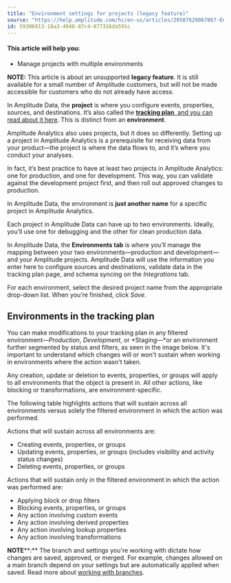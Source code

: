 ```yaml
---
title: "Environment settings for projects (legacy feature)"
source: "https://help.amplitude.com/hc/en-us/articles/20587620067867-Environment-settings-for-projects-legacy-feature-"
id: 59306913-18a3-4948-87c4-877316da591c
---
```


#### This article will help you:

* Manage projects with multiple environments

**NOTE:** This article is about an unsupported **legacy feature**. It is still available for a small number of Amplitude customers, but will not be made accessible for customers who do not already have access.

In Amplitude Data, the **project** is where you configure events, properties, sources, and destinations. It’s also called the [**tracking plan**, and you can read about it here](https://help.amplitude.com/hc/en-us/articles/5078731378203). This is distinct from an **environment**. 

Amplitude Analytics also uses projects, but it does so differently. Setting up a project in Amplitude Analytics is a prerequisite for receiving data from your product—the project is where the data flows to, and it’s where you conduct your analyses. 

In fact, it’s best practice to have at least two projects in Amplitude Analytics: one for production, and one for development. This way, you can validate against the development project first, and then roll out approved changes to production.

In Amplitude Data, the environment is **just another name** for a specific project in Amplitude Analytics. 

Each project in Amplitude Data can have up to two environments. Ideally, you’ll use one for debugging and the other for clean production data.

In Amplitude Data, the **Environments tab** is where you’ll manage the mapping between your two environments—production and development—and your Amplitude projects. Amplitude Data will use the information you enter here to configure sources and destinations, validate data in the tracking plan page, and schema syncing on the *Integrations* tab.

For each environment, select the desired project name from the appropriate drop-down list. When you’re finished, click *Save*.

## Environments in the tracking plan

You can make modifications to your tracking plan in any filtered environment—*Production*, *Development*, or *Staging—*or an environment further segmented by status and filters, as seen in the image below. It's important to understand which changes will or won't sustain when working in environments where the action wasn't taken.

Any creation, update or deletion to events, properties, or groups will apply to all environments that the object is present in. All other actions, like blocking or transformations, are environment-specific.

The following table highlights actions that will sustain across all environments versus solely the filtered environment in which the action was performed. 

Actions that will sustain across all environments are:

* Creating events, properties, or groups
* Updating events, properties, or groups (includes visibility and activity status changes)
* Deleting events, properties, or groups

Actions that will sustain only in the filtered environment in which the action was performed are:

* Applying block or drop filters
* Blocking events, properties, or groups
* Any action involving custom events
* Any action involving derived properties
* Any action involving lookup properties
* Any action involving transformations

**NOTE****:** The branch and settings you're working with dictate how changes are saved, approved, or merged. For example, changes allowed on a main branch depend on your settings but are automatically applied when saved. Read more about [working with branches](/data/work-with-branches).
